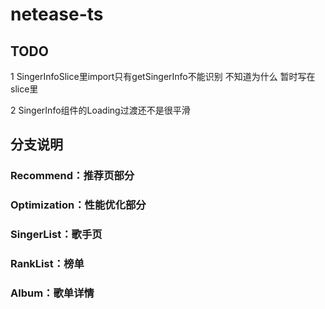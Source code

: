 # netease-ts

## TODO

1 SingerInfoSlice里import只有getSingerInfo不能识别 不知道为什么 暂时写在slice里

2 SingerInfo组件的Loading过渡还不是很平滑



## 分支说明

### Recommend：推荐页部分

### Optimization：性能优化部分

### SingerList：歌手页

### RankList：榜单

### Album：歌单详情
